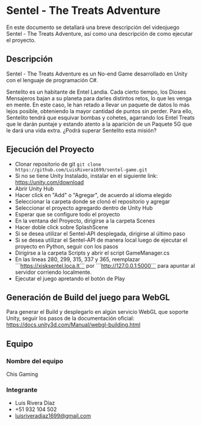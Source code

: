 # Sentel - The Treats Adventure

En este documento se detallará una breve descripción del videojuego Sentel - The Treats Adventure, así como una descripción de como ejecutar el proyecto.


## Descripción

Sentel - The Treats Adventure es un No-end Game desarrollado en Unity con el lenguaje de programación C#.

Sentelito es un habitante de Entel Landia. Cada cierto tiempo, los Dioses Mensajeros bajan a su planeta para darles distintos retos, lo que les venga en mente. En este caso, le han retado a llevar un paquete de datos lo más lejos posible, obteniendo la mayor cantidad de puntos sin perder. Para ello, Sentelito tendrá que esquivar bombas y cohetes, agarrando los Entel Treats que le darán puntaje y estando atento a la aparición de un Paquete 5G que le dará una vida extra. ¿Podrá superar Sentelito esta misión?

## Ejecución del Proyecto

- Clonar repositorio de git ```git clone https://github.com/LuisRivera1699/sentel-game.git```
- Si no se tiene Unity Instalado, instalar en el siguiente link: https://unity.com/download
- Abrir Unity Hub
- Hacer click en "Add" o "Agregar", de acuerdo al idioma elegido
- Seleccionar la carpeta donde se clonó el repositorio y agregar
- Seleccionar el proyecto agregardo dentro de Unity Hub
- Esperar que se configure todo el proyecto
- En la ventana del Proyecto, dirigirse a la carpeta Scenes
- Hacer doble click sobre SplashScene
- Si se desea utilizar el Sentel-API desplegada, dirigirse al último paso
- Si se desea utilizar el Sentel-API de manera local luego de ejecutar el proyecto en Python, seguir con los pasos
- Dirigirse a la carpeta Scripts y abrir el script GameManager.cs
- En las lineas 280, 299, 315, 337 y 365, reemplazar ´´´https://xisksentel.loca.lt´´´ por ´´´http://127.0.0.1:5000´´´ para apuntar al servidor corriendo localmente.
- Ejecutar el juego apretando el botón de Play

## Generación de Build del juego para WebGL

Para generar el Build y desplegarlo en algún servicio WebGL que soporte Unity, seguir los pasos de la documentación oficial: https://docs.unity3d.com/Manual/webgl-building.html
 
## Equipo

### Nombre del equipo

Chis Gaming

### Integrante

- Luis Rivera Díaz
- +51 932 104 502
- luisriveradiaz1699@gmail.com

